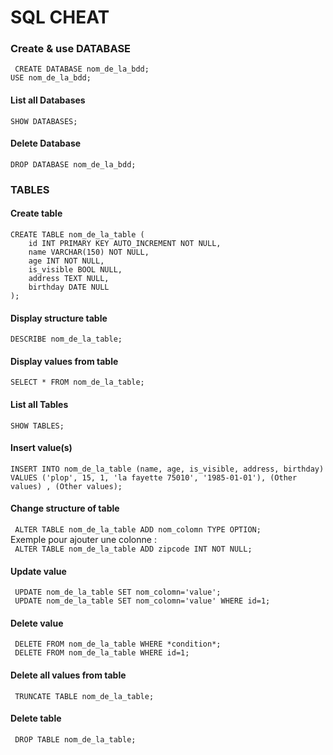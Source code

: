 # SQL CHEAT

### Create & use DATABASE
``` CREATE DATABASE nom_de_la_bdd;```<br>
``` USE nom_de_la_bdd; ```

#### List all Databases 
```SHOW DATABASES;```

#### Delete Database 
```DROP DATABASE nom_de_la_bdd;```

### TABLES 

#### Create table
```
CREATE TABLE nom_de_la_table (
    id INT PRIMARY KEY AUTO_INCREMENT NOT NULL,
    name VARCHAR(150) NOT NULL,
    age INT NOT NULL,
    is_visible BOOL NULL,
    address TEXT NULL,
    birthday DATE NULL
);
```
#### Display structure table
```DESCRIBE nom_de_la_table;```

#### Display values from table
```SELECT * FROM nom_de_la_table;```

#### List all Tables 
```SHOW TABLES;```

#### Insert value(s) 
```INSERT INTO nom_de_la_table (name, age, is_visible, address, birthday) VALUES ('plop', 15, 1, 'la fayette 75010', '1985-01-01'), (Other values) , (Other values);```

#### Change structure of table
``` ALTER TABLE nom_de_la_table ADD nom_colomn TYPE OPTION;```<br>
Exemple pour ajouter une colonne : <br>
``` ALTER TABLE nom_de_la_table ADD zipcode INT NOT NULL;```

#### Update value
``` UPDATE nom_de_la_table SET nom_colomn='value';``` <br>
``` UPDATE nom_de_la_table SET nom_colomn='value' WHERE id=1;```

#### Delete value
``` DELETE FROM nom_de_la_table WHERE *condition*;```<br>
``` DELETE FROM nom_de_la_table WHERE id=1;```

#### Delete all values from table
``` TRUNCATE TABLE nom_de_la_table;```

#### Delete table
``` DROP TABLE nom_de_la_table;```
